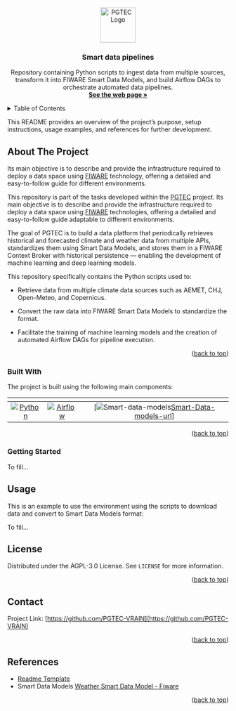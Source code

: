 <!-- Improved compatibility of back to top link: See: https://github.com/othneildrew/Best-README-Template/pull/73 -->
<a id="readme-top"></a>
<!--
*** Thanks for checking out the Best-README-Template. If you have a suggestion
*** that would make this better, please fork the repo and create a pull request
*** or simply open an issue with the tag "enhancement".
*** Don't forget to give the project a star!
*** Thanks again! Now go create something AMAZING! :D
-->



<!-- PROJECT SHIELDS -->
<!--
*** I'm using markdown "reference style" links for readability.
*** Reference links are enclosed in brackets [ ] instead of parentheses ( ).
*** See the bottom of this document for the declaration of the reference variables
*** for contributors-url, forks-url, etc. This is an optional, concise syntax you may use.
*** https://www.markdownguide.org/basic-syntax/#reference-style-links
-->
<!--
[![Contributors][contributors-shield]][contributors-url]
[![Forks][forks-shield]][forks-url]
[![Stargazers][stars-shield]][stars-url]
[![Issues][issues-shield]][issues-url]
[![Unlicense License][license-shield]][license-url]
[![LinkedIn][linkedin-shield]][linkedin-url]
-->


<!-- PROJECT LOGO -->
<br />
<div align="center">
  <a href="https://pgtec.webs.upv.es/">
    <img src="https://pgtec.webs.upv.es/images/logo_PGTEC.svg" alt="PGTEC Logo" width="80"/>
  </a>

  <h3 align="center">Smart data pipelines</h3>

  <p align="center">
    Repository containing Python scripts to ingest data from multiple sources, transform it into FIWARE Smart Data Models, and build Airflow DAGs to orchestrate automated data pipelines.
    <br />
    <a href="https://pgtec.webs.upv.es/"><strong>See the web page »</strong></a>
    <br />
    <!--<br />
    <a href="https://github.com/othneildrew/Best-README-Template">View Demo</a>
    &middot;
    <a href="https://github.com/othneildrew/Best-README-Template/issues/new?labels=bug&template=bug-report---.md">Report Bug</a>
    &middot;
    <a href="https://github.com/othneildrew/Best-README-Template/issues/new?labels=enhancement&template=feature-request---.md">Request Feature</a>-->
  </p>
</div>



<!-- TABLE OF CONTENTS -->
<details>
  <summary>Table of Contents</summary>
  <ol>
    <li>
      <a href="#about-the-project">About The Project</a>
      <ul>
        <li><a href="#built-with">Built With</a></li>
      </ul>
    </li>
    <li>
      <a href="#getting-started">Getting Started</a>
      <ul>
        <!--<li><a href="#prerequisites">Prerequisites</a></li>-->
        <!--<li><a href="#cheatsheet">Cheatsheet</a></li>-->
      </ul>
    </li>
    <li><a href="#usage">Usage</a></li>
    <!--<li><a href="#roadmap">Roadmap</a></li>-->
    <!--<li><a href="#contributing">Contributing</a></li>-->
    <li><a href="#license">License</a></li>
    <li><a href="#contact">Contact</a></li>
    <li><a href="#references">References</a></li>
  </ol>
</details>

This README provides an overview of the project’s purpose, setup instructions, usage examples, and references for further development.

<!-- ABOUT THE PROJECT -->
## About The Project

Its main objective is to describe and provide the infrastructure required to deploy a data space using <a href="https://www.fiware.org/">FIWARE</a> technology, offering a detailed and easy-to-follow guide for different environments.

This repository is part of the tasks developed within the <a href="https://pgtec.webs.upv.en/">PGTEC</a> project. Its main objective is to describe and provide the infrastructure required to deploy a data space using  <a href="https://www.fiware.org/">FIWARE</a> technologies, offering a detailed and easy-to-follow guide adaptable to different environments.

The goal of PGTEC is to build a data platform that periodically retrieves historical and forecasted climate and weather data from multiple APIs, standardizes them using Smart Data Models, and stores them in a FIWARE Context Broker with historical persistence — enabling the development of machine learning and deep learning models.

This repository specifically contains the Python scripts used to:

- Retrieve data from multiple climate data sources such as AEMET, CHJ, Open-Meteo, and Copernicus.

- Convert the raw data into FIWARE Smart Data Models to standardize the format.

- Facilitate the training of machine learning models and the creation of automated Airflow DAGs for pipeline execution.

<p align="right">(<a href="#readme-top">back to top</a>)</p>


### Built With

The project is built using the following main components:

<div align="center">

  | <!-- -->                                   | <!-- -->             | <!-- -->            |
  |:-------------------------------------------:|:--------------------:|:-------------------:|
  | [![Python][Python]][Python-url]             | [![Airflow][Airflow]][Airflow-url]   | [![Smart-data-models][Smart-data-models][Smart-Data-models-url]] |


</div>

<p align="right">(<a href="#readme-top">back to top</a>)</p>

<!-- GETTING STARTED -->
### Getting Started 

To fill...
<!--
### Prerequisites

These are the necessary requirements to be able to execute the project:

|                    Software                              | Version / Notes |
| --------------------------------------------------------:|:------- |
| [Python](https://www.python.org/) | 3.x.x  |
| [Airflow](https://airflow.apache.org/) | 2.x  |


### Cheatsheet

* Python (Recommended to create an environment from anaconda / miniconda)
  ```bash
    # Download Miniconda installer (Linux x86_64)
    wget https://repo.anaconda.com/miniconda/Miniconda3-latest-Linux-x86_64.sh -O ~/miniconda.sh

    # Run the installer
    bash ~/miniconda.sh

    # Follow the prompts (accept license, choose install path, initialize conda)

    # Initialize conda for bash
    source ~/.bashrc

    # Create a project environment (Python 3.12.3)
    conda create -n pgtec_env python=3.12.3 -y
    conda activate pgtec_env
  ```

<p align="right">(<a href="#readme-top">back to top</a>)</p>

-->

<!-- USAGE EXAMPLES -->
## Usage

This is an example to use the environment using the scripts to download data and convert to Smart Data Models format:

To fill...
<!-- ROADMAP 
## Roadmap

- [x] Add Changelog
- [x] Add back to top links
- [ ] Add Additional Templates w/ Examples
- [ ] Add "components" document to easily copy & paste sections of the readme
- [ ] Multi-language Support
    - [ ] Chinese
    - [ ] Spanish

See the [open issues](https://github.com/othneildrew/Best-README-Template/issues) for a full list of proposed features (and known issues).

<p align="right">(<a href="#readme-top">back to top</a>)</p>
-->


<!-- CONTRIBUTING 
## Contributing

Contributions are what make the open source community such an amazing place to learn, inspire, and create. Any contributions you make are **greatly appreciated**.

If you have a suggestion that would make this better, please fork the repo and create a pull request. You can also simply open an issue with the tag "enhancement".
Don't forget to give the project a star! Thanks again!

1. Fork the Project
2. Create your Feature Branch (`git checkout -b feature/AmazingFeature`)
3. Commit your Changes (`git commit -m 'Add some AmazingFeature'`)
4. Push to the Branch (`git push origin feature/AmazingFeature`)
5. Open a Pull Request
-->
<!---
### Top contributors:

<a href="https://github.com/othneildrew/Best-README-Template/graphs/contributors">
  <img src="https://contrib.rocks/image?repo=othneildrew/Best-README-Template" alt="contrib.rocks image" />
</a>

<p align="right">(<a href="#readme-top">back to top</a>)</p>

-->

<!-- LICENSE -->
## License

Distributed under the AGPL-3.0 License. See `LICENSE` for more information.

<p align="right">(<a href="#readme-top">back to top</a>)</p>



<!-- CONTACT -->
## Contact

Project Link: [https://github.com/PGTEC-VRAIN](https://github.com/PGTEC-VRAIN)

<p align="right">(<a href="#readme-top">back to top</a>)</p>



<!-- References -->
## References

* [Readme Template](https://github.com/othneildrew/Best-README-Template)
* Smart Data Models [Weather Smart Data Model - Fiware](https://github.com/smart-data-models/dataModel.Weather)


<p align="right">(<a href="#readme-top">back to top</a>)</p>


<!-- MARKDOWN LINKS & IMAGES -->
<!-- https://www.markdownguide.org/basic-syntax/#reference-style-links -->
[Python]: https://img.shields.io/badge/python-3.10+-blue.svg?logo=python&logoColor=white
[Python-url]: https://www.python.org/
[Airflow]: https://img.shields.io/badge/airflow-2.x-darkblue.svg?logo=apacheairflow&logoColor=white
[Airflow-url]: https://airflow.apache.org/
[Smart-data-models]: https://img.shields.io/badge/smartdata-models-fiware
[Smart-Data-models-url]: https://github.com/smart-data-models/dataModel.Weather
